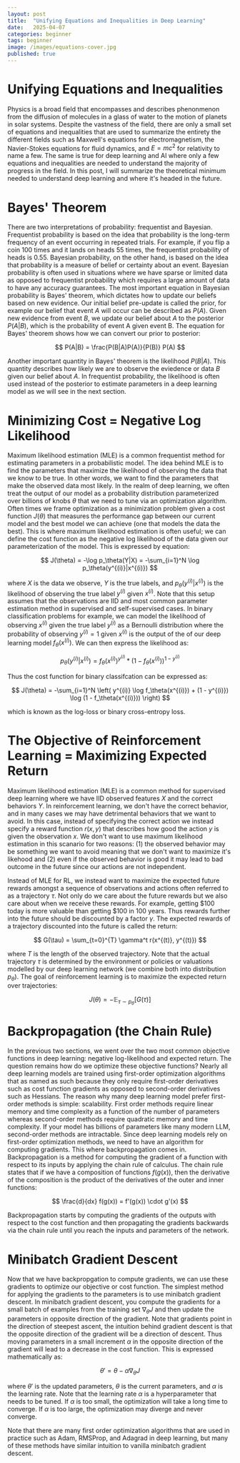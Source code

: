 ```yaml
---
layout: post
title:  "Unifying Equations and Inequalities in Deep Learning"
date:   2025-04-07
categories: beginner
tags: beginner
image: /images/equations-cover.jpg
published: true
---
```

# Unifying Equations and Inequalities 
Physics is a broad field that encompasses and describes phenonmenon from the diffusion of molecules in a glass of water to the motion of planets in solar systems. Despite the vastness of the field, there are only a small set of equations and inequalities that are used to summarize the entirety the different fields such as Maxwell's equations for electromagnetism, the Navier-Stokes equations for fluid dynamics, and $E=mc^2$ for relativity to name a few. The same is true for deep learning and AI where only a few equations and inequalities are needed to understand the majority of progress in the field. In this post, I will summarize the theoretical minimum needed to understand deep learning and where it's headed in the future.  

# Bayes' Theorem
There are two interpretations of probability: frequentist and Bayesian. Frequentist probability is based on the idea that probability is the long-term frequency of an event occurring in repeated trials. For example, if you flip a coin 100 times and it lands on heads 55 times, the frequentist probability of heads is 0.55. Bayesian probability, on the other hand, is based on the idea that probability is a measure of belief or certainty about an event. Bayesian probability is often used in situations where we have sparse or limited data as opposed to frequentist probability which requires a large amount of data to have any accuracy guarantees. 
The most important equation in Bayesian probability is Bayes' theorem, which dictates how to update our beliefs based on new evidence. Our initial belief pre-update is called the prior, for example our belief that event $A$ will occur can be described as $P(A)$. Given new evidence from event $B$, we update our belief about $A$ to the posterior $P(A\vert B)$, which is the probability of event A given event B. The equation for Bayes' theorem shows how we can convert our prior to posterior:

$$
P(A|B) = \frac{P(B|A)P(A)}{P(B)} P(A)
$$

Another important quantity in Bayes' theorem is the likelihood $P(B\vert A)$. This quantity describes how likely we are to observe the eviedence or data $B$ given our belief about $A$. In frequentist probability, the likelihood is often used instead of the posterior to estimate parameters in a deep learning model as we will see in the next section. 

# Minimizing Cost = Negative Log Likelihood
Maximum likelihood estimation (MLE) is a common frequentist method for estimating parameters in a probabilistic model. The idea behind MLE is to find the parameters that maximize the likelihood of observing the data that we know to be true. In other words, we want to find the parameters that make the observed data most likely. 
In the realm of deep learning, we often treat the output of our model as a probability distribution parameterized over billions of knobs $\theta$ that we need to tune via an optimization algorithm. Often times we frame optimization as a minimization problem given a cost function $J(\theta)$ that measures the performance gap between our current model and the best model we can achieve (one that models the data the best). This is where maximum likelihood estimation is often useful; we can define the cost function as the negative log likelihood of the data given our parameterization of the model. This is expressed by equation:

$$
J(\theta) = -\log p_\theta(Y|X) = -\sum_{i=1}^N \log p_\theta(y^{(i)}|x^{(i)})
$$

where $X$ is the data we observe, $Y$ is the true labels, and $p_\theta(y^{(i)}\vert x^{(i)})$ is the likelihood of observing the true label $y^{(i)}$ given $x^{(i)}$. Note that this setup assumes that the observations are IID and most common parameter estimation method in supervised and self-supervised cases. 
In binary classification problems for example, we can model the likelihood of observing $x^{(i)}$ given the true label $y^{(i)}$ as a Bernoulli distribution where the probability of observing $y^{(i)} = 1$ given $x^{(i)}$ is the output of the of our deep learning model $f_\theta(x^{(i)})$. We can then express the likelihood as:

$$
p_\theta(y^{(i)}|x^{(i)}) = f_\theta(x^{(i)})^{y^{(i)}} * (1 - f_\theta(x^{(i)}))^{1 - y^{(i)}}
$$

Thus the cost function for binary classifcation can be expressed as:

$$
J(\theta) = -\sum_{i=1}^N \left( y^{(i)} \log f_\theta(x^{(i)}) + (1 - y^{(i)}) \log (1 - f_\theta(x^{(i)})) \right)
$$

which is known as the log-loss or binary cross-entropy loss.

# The Objective of Reinforcement Learning = Maximizing Expected Return
Maximum likelihood estimation (MLE) is a common method for supervised deep learning where we have IID observed features $X$ and the correct behaviors $Y$. In reinforcement learning, we don't have the correct behavior, and in many cases we may have detrimental behaviors that we want to avoid. In this case, instead of specifying the correct action we instead specify a reward function $r(x, y)$ that describes how good the action $y$ is given the observation $x$. We don't want to use maximum likelihood estimation in this scanario for two reasons: (1) the observed behavior may be something we want to avoid meaning that we don't want to maximize it's likehood and (2) even if the observed behavior is good it may lead to bad outcome in the future since our actions are not independent.  

Instead of MLE for RL, we instead want to maximize the expected future rewards amongst a sequence of observations and actions often referred to as a trajectory $\tau$. Not only do we care about the future rewards but we also care about when we receive these rewards. For example, getting \$100 today is more valuable than getting \$100 in 100 years. Thus rewards further into the future should be discounted by a factor $\gamma$. The expected rewards of a trajectory discounted into the future is called the return: 

$$
G(\tau) = \sum_{t=0}^{T} \gamma^t r(x^{(t)}, y^{(t)})
$$

where $T$ is the length of the observed trajectory. Note that the actual trajectory $\tau$ is determined by the environment or policies or valuations modelled by our deep learning network (we combine both into distribution $p_\theta$). The goal of reinforcement learning is to maximize the expected return over trajectories:

$$
J(\theta) = -\mathbb{E}_{\tau \sim p_\theta} [G(\tau)]
$$

# Backpropagation (the Chain Rule)
In the previous two sections, we went over the two most common objective functions in deep learning: negative log-likelihood and expected return. The question remains how do we optimize these objective functions? Nearly all deep learning models are trained using first-order optimization algorithms that as named as such because they only require first-order derivatives such as cost function gradients as opposed to second-order derivatives such as Hessians. The reason why many deep learning model prefer first-order methods is simple: scalability. First order methods require linear memory and time complexity as a function of the number of parameters whereas second-order methods require quadratic memory and time complexity. If your model has billions of parameters like many modern LLM, second-order methods are intractable. 
Since deep learning models rely on first-order optimization methods, we need to have an algorithm for computing gradients. This where backpropagation comes in. Backpropagation is a method for computing the gradient of a function with respect to its inputs by applying the chain rule of calculus. The chain rule states that if we have a composition of functions $f(g(x))$, then the derivative of the composition is the product of the derivatives of the outer and inner functions: 

$$
\frac{d}{dx} f(g(x)) = f'(g(x)) \cdot g'(x)
$$

Backpropagation starts by computing the gradients of the outputs with respect to the cost function and then propagating the gradients backwards via the chain rule until you reach the inputs and parameters of the network.  

# Minibatch Gradient Descent
Now that we have backpropgation to compute gradients, we can use these gradients to optimize our objective or cost function. The simplest method for applying the gradients to the parameters is to use minibatch gradient descent. In minibatch gradient descent, you compute the gradients for a small batch of examples from the training set $\nabla_\theta J$ and then update the parameters in opposite direction of the gradient. Note that gradients point in the direction of steepest ascent, the intuition behind gradient descent is that the opposite direction of the gradient will be a direction of descent. Thus moving parameters in a small increment $\alpha$ in the opposite direction of the gradient will lead to a decrease in the cost function. This is expressed mathematically as:

$$
\theta' = \theta - \alpha \nabla_\theta J
$$

where $\theta'$ is the updated parameters, $\theta$ is the current parameters, and $\alpha$ is the learning rate. Note that the learning rate $\alpha$ is a hyperparameter that needs to be tuned. If $\alpha$ is too small, the optimization will take a long time to converge. If $\alpha$ is too large, the optimization may diverge and never converge. 

Note that there are many first order optimization algorithms that are used in practice such as Adam, RMSProp, and Adagrad in deep learning, but many of these methods have similar intuition to vanilla minibatch gradient descent. 







